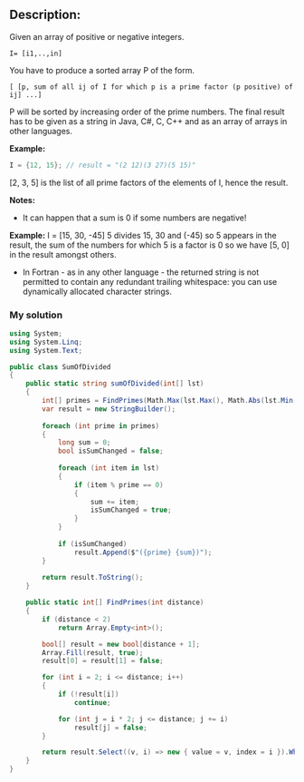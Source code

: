 ## Description:

Given an array of positive or negative integers.

```I= [i1,..,in]```

You have to produce a sorted array P of the form.

```[ [p, sum of all ij of I for which p is a prime factor (p positive) of ij] ...]```

P will be sorted by increasing order of the prime numbers. The final result has to be given as a string in Java, C#, C, C++ and as an array of arrays in other languages.

**Example:**
```C#
I = {12, 15}; // result = "(2 12)(3 27)(5 15)"
```
[2, 3, 5] is the list of all prime factors of the elements of I, hence the result.

**Notes:**

- It can happen that a sum is 0 if some numbers are negative!

**Example:** 
I = [15, 30, -45]
5 divides 15, 30 and (-45) so 5 appears in the result, the sum of the numbers for which 5 is a factor is 0 so we have [5, 0] in the result amongst others.

- In Fortran - as in any other language - the returned string is not permitted to contain any redundant trailing whitespace: you can use dynamically allocated character strings.
### My solution
``` C#
using System;
using System.Linq;
using System.Text;

public class SumOfDivided
{
    public static string sumOfDivided(int[] lst)
    {
        int[] primes = FindPrimes(Math.Max(lst.Max(), Math.Abs(lst.Min())));
        var result = new StringBuilder();
  
        foreach (int prime in primes)
        {
            long sum = 0;
            bool isSumChanged = false;
  
            foreach (int item in lst)
            {
                if (item % prime == 0)
                {
                    sum += item;
                    isSumChanged = true;
                }
            }
  
            if (isSumChanged)
                result.Append($"({prime} {sum})");
        }
  
        return result.ToString();
    }

    public static int[] FindPrimes(int distance)
    {
        if (distance < 2)
            return Array.Empty<int>();

        bool[] result = new bool[distance + 1];
        Array.Fill(result, true);
        result[0] = result[1] = false;

        for (int i = 2; i <= distance; i++)
        {
            if (!result[i])
                continue;

            for (int j = i * 2; j <= distance; j += i)
                result[j] = false;
        }

        return result.Select((v, i) => new { value = v, index = i }).Where(x => x.value).Select(x => x.index).ToArray();
    }
}
```
